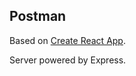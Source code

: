 ## Postman

Based on [Create React App](https://github.com/facebook/create-react-app).

Server powered by Express.